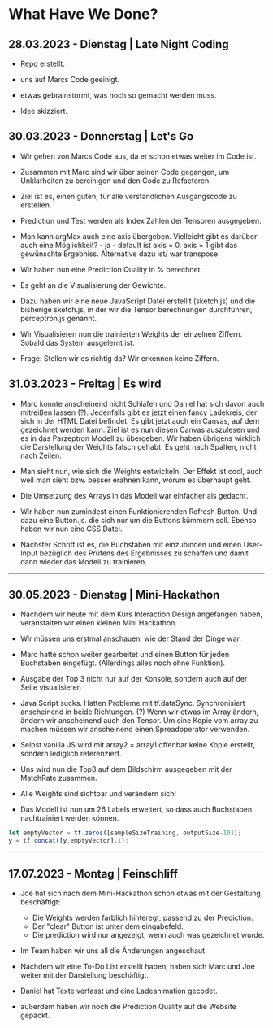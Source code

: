 # What Have We Done?

## 28.03.2023 - Dienstag | Late Night Coding

- Repo erstellt.

- uns auf Marcs Code geeinigt.

- etwas gebrainstormt, was noch so gemacht werden muss.

- Idee skizziert.

## 30.03.2023 - Donnerstag | Let's Go

- Wir gehen von Marcs Code aus, da er schon etwas weiter im Code ist.

- Zusammen mit Marc sind wir über seinen Code gegangen, um Unklarheiten zu bereinigen und den Code zu Refactoren.

- Ziel ist es, einen guten, für alle verständlichen Ausgangscode zu erstellen.

- Prediction und Test werden als Index Zahlen der Tensoren ausgegeben.

- Man kann argMax auch eine axis übergeben. Vielleicht gibt es darüber auch eine Möglichkeit? - ja - default ist axis = 0. axis = 1 gibt das gewünschte Ergebniss.
  Alternative dazu ist/ war transpose.

- Wir haben nun eine Prediction Quality in % berechnet.

- Es geht an die Visualisierung der Gewichte.

- Dazu haben wir eine neue JavaScript Datei erstelllt (sketch.js) und die bisherige sketch.js, in der wir die Tensor berechnungen durchführen, perceptron.js genannt.

- Wir Visualisieren nun die trainierten Weights der einzelnen Ziffern.
  Sobald das System ausgelernt ist.

- Frage: Stellen wir es richtig da? Wir erkennen keine Ziffern.

## 31.03.2023 - Freitag | Es wird

- Marc konnte anscheinend nicht Schlafen und Daniel hat sich davon auch mitreißen lassen (?). Jedenfalls gibt es jetzt einen fancy Ladekreis, der sich in der HTML Datei befindet.
  Es gibt jetzt auch ein Canvas, auf dem gezeichnet werden kann. Ziel ist es nun diesen Canvas auszulesen und es in das Parzeptron Modell zu übergeben.
  Wir haben übrigens wirklich die Darstellung der Weights falsch gehabt:
  Es geht nach Spalten, nicht nach Zeilen.

- Man sieht nun, wie sich die Weights entwickeln. Der Effekt ist cool, auch weil man sieht bzw. besser erahnen kann, worum es überhaupt geht.

- Die Umsetzung des Arrays in das Modell war einfacher als gedacht.

- Wir haben nun zumindest einen Funktionierenden Refresh Button. Und dazu eine Button.js. die sich nur um die Buttons kümmern soll.
  Ebenso haben wir nun eine CSS Datei.

- Nächster Schritt ist es, die Buchstaben mit einzubinden und einen User-Input bezüglich des Prüfens des Ergebnisses zu schaffen und damit dann wieder das Modell zu trainieren.

---

## 30.05.2023 - Dienstag | Mini-Hackathon

- Nachdem wir heute mit dem Kurs Interaction Design angefangen haben, veranstalten wir einen kleinen Mini Hackathon.

- Wir müssen uns erstmal anschauen, wie der Stand der Dinge war.

- Marc hatte schon weiter gearbeitet und  einen Button für jeden Buchstaben eingefügt. (Allerdings alles noch ohne Funktion).

- Ausgabe der Top 3 nicht nur auf der Konsole, sondern auch auf der Seite visualisieren

- Java Script sucks. Hatten Probleme mit tf.dataSync. Synchronisiert anscheinend in beide Richtungen. (?) Wenn wir etwas im Array ändern, ändern wir anscheinend auch den Tensor.
  Um eine Kopie vom array zu machen müssen wir anscheinend einen Spreadoperator verwenden.

- Selbst vanilla JS wird mit array2 = array1 offenbar keine Kopie erstellt, sondern lediglich referenziert.

- Uns wird nun die Top3 auf dem Bildschirm ausgegeben mit der MatchRate zusammen.

- Alle Weights sind sichtbar und verändern sich!

- Das Modell ist nun um 26 Labels erweitert, so dass auch Buchstaben nachtrainiert werden können.

```javascript
let emptyVector = tf.zeros([sampleSizeTraining, outputSize-10]);
y = tf.concat([y,emptyVector],1);
```

---

## 17.07.2023 - Montag | Feinschliff

- Joe hat sich nach dem Mini-Hackathon schon etwas mit der Gestaltung beschäftigt:
  - Die Weights werden farblich hinteregt, passend zu der Prediction.
  - Der "clear" Button ist unter dem eingabefeld.
  - Die prediction wird nur angezeigt, wenn auch was gezeichnet wurde.

- Im Team haben wir uns all die Änderungen angeschaut.
- Nachdem wir eine To-Do List erstellt haben, haben sich Marc und Joe weiter mit der Darstellung beschäftigt.
- Daniel hat Texte verfasst und eine Ladeanimation gecodet.
- außerdem haben wir noch die Prediction Quality auf die Website gepackt.